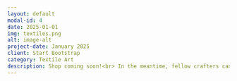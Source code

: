```yaml
---
layout: default
modal-id: 4
date: 2025-01-01
img: textiles.png
alt: image-alt
project-date: January 2025
client: Start Bootstrap
category: Textile Art
description: Shop coming soon!<br> In the meantime, fellow crafters can join me on [Ravelry](https://www.ravelry.com/people/pumashock) and [Pinterest](https://pin.it/6XGSPnehD). 
---
```

